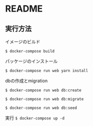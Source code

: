 # README

## 実行方法
イメージのビルド

`$ docker-compose build`

パッケージのインストール

`$ docker-compose run web yarn install`

dbの作成とmigration

`$ docker-compose run web db:create`

`$ docker-compose run web db:migrate`

`$ docker-compose run web db:seed`

実行
`$ docker-compose up -d`